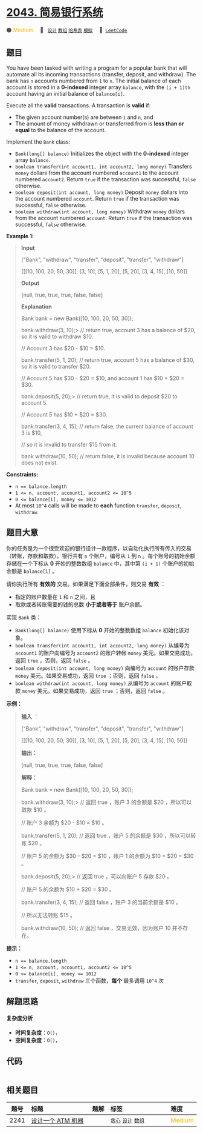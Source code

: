 # [2043. 简易银行系统](https://leetcode.com/problems/simple-bank-system)

🟠 <font color=#ffb800>Medium</font>&emsp; 🔖&ensp; [`设计`](/tag/design.md) [`数组`](/tag/array.md) [`哈希表`](/tag/hash-table.md) [`模拟`](/tag/simulation.md)&emsp; 🔗&ensp;[`LeetCode`](https://leetcode.com/problems/simple-bank-system)

## 题目

You have been tasked with writing a program for a popular bank that will
automate all its incoming transactions (transfer, deposit, and withdraw). The
bank has `n` accounts numbered from `1` to `n`. The initial balance of each
account is stored in a **0-indexed** integer array `balance`, with the `(i +
1)th` account having an initial balance of `balance[i]`.

Execute all the **valid** transactions. A transaction is **valid** if:

  * The given account number(s) are between `1` and `n`, and
  * The amount of money withdrawn or transferred from is **less than or equal** to the balance of the account.

Implement the `Bank` class:

  * `Bank(long[] balance)` Initializes the object with the **0-indexed** integer array `balance`.
  * `boolean transfer(int account1, int account2, long money)` Transfers `money` dollars from the account numbered `account1` to the account numbered `account2`. Return `true` if the transaction was successful, `false` otherwise.
  * `boolean deposit(int account, long money)` Deposit `money` dollars into the account numbered `account`. Return `true` if the transaction was successful, `false` otherwise.
  * `boolean withdraw(int account, long money)` Withdraw `money` dollars from the account numbered `account`. Return `true` if the transaction was successful, `false` otherwise.



**Example 1:**

> 
> 
> 
> 
> 
> **Input**
> 
> ["Bank", "withdraw", "transfer", "deposit", "transfer", "withdraw"]
> 
> [[[10, 100, 20, 50, 30]], [3, 10], [5, 1, 20], [5, 20], [3, 4, 15], [10, 50]]
> 
> **Output**
> 
> [null, true, true, true, false, false]
> 
> 
> 
> **Explanation**
> 
> Bank bank = new Bank([10, 100, 20, 50, 30]);
> 
> bank.withdraw(3, 10);> 
> // return true, account 3 has a balance of $20, so it is valid to withdraw $10.
> 
> > 
> > 
> > 
> > 
> > 
> > 
>  // Account 3 has $20 - $10 = $10.
> 
> bank.transfer(5, 1, 20); // return true, account 5 has a balance of $30, so it is valid to transfer $20.
> 
> > 
> > 
> > 
> > 
> > 
> > 
>  // Account 5 has $30 - $20 = $10, and account 1 has $10 + $20 = $30.
> 
> bank.deposit(5, 20);> 
>  // return true, it is valid to deposit $20 to account 5.
> 
> > 
> > 
> > 
> > 
> > 
> > 
>  // Account 5 has $10 + $20 = $30.
> 
> bank.transfer(3, 4, 15); // return false, the current balance of account 3 is $10,
> 
> > 
> > 
> > 
> > 
> > 
> > 
>  // so it is invalid to transfer $15 from it.
> 
> bank.withdraw(10, 50);   // return false, it is invalid because account 10 does not exist.

**Constraints:**

  * `n == balance.length`
  * `1 <= n, account, account1, account2 <= 10^5`
  * `0 <= balance[i], money <= 1012`
  * At most `10^4` calls will be made to **each** function `transfer`, `deposit`, `withdraw`.


## 题目大意

你的任务是为一个很受欢迎的银行设计一款程序，以自动化执行所有传入的交易（转账，存款和取款）。银行共有 `n` 个账户，编号从 `1` 到 `n`
。每个账号的初始余额存储在一个下标从 **0** 开始的整数数组 `balance` 中，其中第 `(i + 1)` 个账户的初始余额是
`balance[i]` 。

请你执行所有 **有效的** 交易。如果满足下面全部条件，则交易 **有效** ：

  * 指定的账户数量在 `1` 和 `n` 之间，且
  * 取款或者转账需要的钱的总数 **小于或者等于** 账户余额。

实现 `Bank` 类：

  * `Bank(long[] balance)` 使用下标从 **0** 开始的整数数组 `balance` 初始化该对象。
  * `boolean transfer(int account1, int account2, long money)` 从编号为 `account1` 的账户向编号为 `account2` 的账户转帐 `money` 美元。如果交易成功，返回 `true` ，否则，返回 `false` 。
  * `boolean deposit(int account, long money)` 向编号为 `account` 的账户存款 `money` 美元。如果交易成功，返回 `true` ；否则，返回 `false` 。
  * `boolean withdraw(int account, long money)` 从编号为 `account` 的账户取款 `money` 美元。如果交易成功，返回 `true` ；否则，返回 `false` 。



**示例：**

> 
> 
> 
> 
> 
> **输入** ：
> 
> ["Bank", "withdraw", "transfer", "deposit", "transfer", "withdraw"]
> 
> [[[10, 100, 20, 50, 30]], [3, 10], [5, 1, 20], [5, 20], [3, 4, 15], [10, 50]]
> 
> **输出：**
> 
> [null, true, true, true, false, false]
> 
> 
> 
> **解释：**
> 
> Bank bank = new Bank([10, 100, 20, 50, 30]);
> 
> bank.withdraw(3, 10);> 
> // 返回 true ，账户 3 的余额是 $20 ，所以可以取款 $10 。
> 
> > 
> > 
> > 
> > 
> > 
> > 
>  // 账户 3 余额为 $20 - $10 = $10 。
> 
> bank.transfer(5, 1, 20); // 返回 true ，账户 5 的余额是 $30 ，所以可以转账 $20 。
> 
> > 
> > 
> > 
> > 
> > 
> > 
>  // 账户 5 的余额为 $30 - $20 = $10 ，账户 1 的余额为 $10 + $20 = $30 。
> 
> bank.deposit(5, 20);> 
>  // 返回 true ，可以向账户 5 存款 $20 。
> 
> > 
> > 
> > 
> > 
> > 
> > 
>  // 账户 5 的余额为 $10 + $20 = $30 。
> 
> bank.transfer(3, 4, 15); // 返回 false ，账户 3 的当前余额是 $10 。
> 
> > 
> > 
> > 
> > 
> > 
> > 
>  // 所以无法转账 $15 。
> 
> bank.withdraw(10, 50);   // 返回 false ，交易无效，因为账户 10 并不存在。
> 
> 



**提示：**

  * `n == balance.length`
  * `1 <= n, account, account1, account2 <= 10^5`
  * `0 <= balance[i], money <= 1012`
  * `transfer`, `deposit`, `withdraw` 三个函数，**每个** 最多调用 `10^4` 次


## 解题思路

#### 复杂度分析

- **时间复杂度**：`O()`，
- **空间复杂度**：`O()`，

## 代码

```javascript

```

## 相关题目

<!-- prettier-ignore -->
| 题号 | 标题 | 题解 | 标签 | 难度 |
| :------: | :------ | :------: | :------ | :------ |
| 2241 | [设计一个 ATM 机器](https://leetcode.com/problems/design-an-atm-machine) |  |  [`贪心`](/tag/greedy.md) [`设计`](/tag/design.md) [`数组`](/tag/array.md) | <font color=#ffb800>Medium</font> |

<style>
.blue {
    background-color: #096dd9;
    padding: 0.25rem 0.5rem;
    margin: 0;
    font-size: 0.85em;
    border-radius: 3px;
    color: white;
    font-weight: 500;
}
table th:first-of-type { width: 10%; }
table th:nth-of-type(2) { width: 35%; }
table th:nth-of-type(3) { width: 10%; }
table th:nth-of-type(4) { width: 35%; }
table th:nth-of-type(5) { width: 10%; }
</style>
